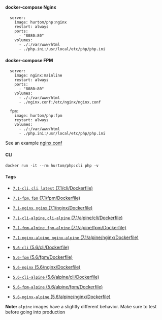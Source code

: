 #### docker-compose Nginx

```
  server:
    image: hurtom/php:nginx
    restart: always
    ports:
      - "8080:80"
    volumes:
      - ./:/var/www/html
      - ./php.ini:/usr/local/etc/php/php.ini
```

#### docker-compose FPM

```
  server:
    image: nginx:mainline
    restart: always
    ports:
      - "8080:80"
    volumes:
      - ./:/var/www/html
      - ./nginx.conf:/etc/nginx/nginx.conf

  fpm:
    image: hurtom/php:fpm
    restart: always
    volumes:
      - ./:/var/www/html
      - ./php.ini:/usr/local/etc/php/php.ini
```

See an example [nginx.conf](https://github.com/hurtom/php/blob/master/7.1/nginx/nginx.conf)

#### CLI

```
docker run -it --rm hurtom/php:cli php -v
```

#### Tags

* [`7.1-cli`, `cli`, `latest` (7.1/cli/Dockerfile)](https://github.com/hurtom/php/blob/master/7.1/cli/Dockerfile)
* [`7.1-fpm`, `fpm` (7.1/fpm/Dockerfile)](https://github.com/hurtom/php/blob/master/7.1/fpm/Dockerfile)
* [`7.1-nginx`, `nginx` (7.1/nginx/Dockerfile)](https://github.com/hurtom/php/blob/master/7.1/nginx/Dockerfile)

* [`7.1-cli-alpine`, `cli-alpine` (7.1/alpine/cli/Dockerfile)](https://github.com/hurtom/php/blob/master/7.1/alpine/cli/Dockerfile)
* [`7.1-fpm-alpine`, `fpm-alpine` (7.1/alpine/fpm/Dockerfile)](https://github.com/hurtom/php/blob/master/7.1/alpine/fpm/Dockerfile)
* [`7.1-nginx-alpine`, `nginx-alpine` (7.1/alpine/nginx/Dockerfile)](https://github.com/hurtom/php/blob/master/7.1/alpine/nginx/Dockerfile)

* [`5.6-cli` (5.6/cli/Dockerfile)](https://github.com/hurtom/php/blob/master/5.6/cli/Dockerfile)
* [`5.6-fpm` (5.6/fpm/Dockerfile)](https://github.com/hurtom/php/blob/master/5.6/fpm/Dockerfile)
* [`5.6-nginx` (5.6/nginx/Dockerfile)](https://github.com/hurtom/php/blob/master/5.6/nginx/Dockerfile)

* [`5.6-cli-alpine` (5.6/alpine/cli/Dockerfile)](https://github.com/hurtom/php/blob/master/5.6/cli/Dockerfile)
* [`5.6-fpm-alpine` (5.6/alpine/fpm/Dockerfile)](https://github.com/hurtom/php/blob/master/5.6/fpm/Dockerfile)
* [`5.6-nginx-alpine` (5.6/alpine/nginx/Dockerfile)](https://github.com/hurtom/php/blob/master/5.6/nginx/Dockerfile)

**Note:** `alpine` images have a slightly different behavior. Make sure to test before going into production
